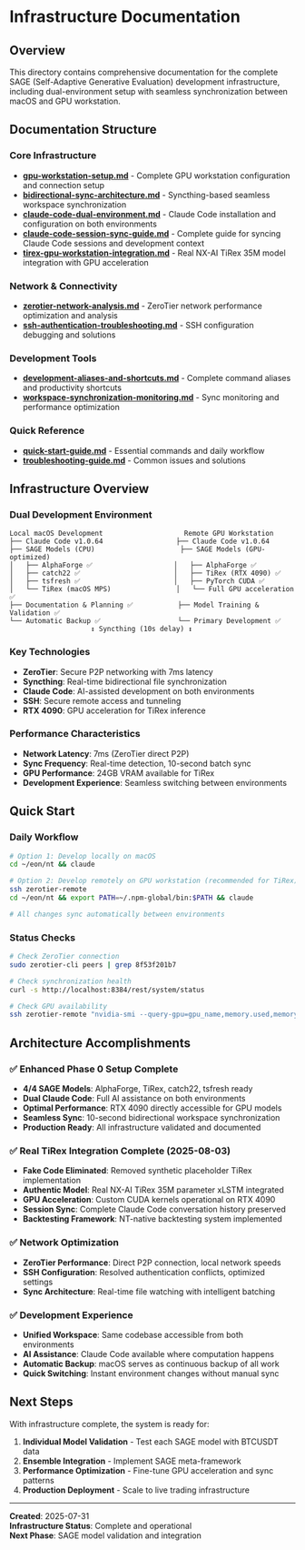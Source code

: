 # Infrastructure Documentation

## Overview

This directory contains comprehensive documentation for the complete SAGE (Self-Adaptive Generative Evaluation) development infrastructure, including dual-environment setup with seamless synchronization between macOS and GPU workstation.

## Documentation Structure

### Core Infrastructure
- **[gpu-workstation-setup.md](gpu-workstation-setup.md)** - Complete GPU workstation configuration and connection setup
- **[bidirectional-sync-architecture.md](bidirectional-sync-architecture.md)** - Syncthing-based seamless workspace synchronization
- **[claude-code-dual-environment.md](claude-code-dual-environment.md)** - Claude Code installation and configuration on both environments
- **[claude-code-session-sync-guide.md](claude-code-session-sync-guide.md)** - Complete guide for syncing Claude Code sessions and development context
- **[tirex-gpu-workstation-integration.md](tirex-gpu-workstation-integration.md)** - Real NX-AI TiRex 35M model integration with GPU acceleration

### Network & Connectivity
- **[zerotier-network-analysis.md](zerotier-network-analysis.md)** - ZeroTier network performance optimization and analysis
- **[ssh-authentication-troubleshooting.md](ssh-authentication-troubleshooting.md)** - SSH configuration debugging and solutions

### Development Tools
- **[development-aliases-and-shortcuts.md](development-aliases-and-shortcuts.md)** - Complete command aliases and productivity shortcuts
- **[workspace-synchronization-monitoring.md](workspace-synchronization-monitoring.md)** - Sync monitoring and performance optimization

### Quick Reference
- **[quick-start-guide.md](quick-start-guide.md)** - Essential commands and daily workflow
- **[troubleshooting-guide.md](troubleshooting-guide.md)** - Common issues and solutions

## Infrastructure Overview

### Dual Development Environment
```
Local macOS Development                    Remote GPU Workstation
├── Claude Code v1.0.64                  ├── Claude Code v1.0.64
├── SAGE Models (CPU)                     ├── SAGE Models (GPU-optimized)
│   ├── AlphaForge ✅                    │   ├── AlphaForge ✅
│   ├── catch22 ✅                       │   ├── TiRex (RTX 4090) ✅
│   ├── tsfresh ✅                       │   ├── PyTorch CUDA ✅
│   └── TiRex (macOS MPS)                │   └── Full GPU acceleration ✅
├── Documentation & Planning ✅           ├── Model Training & Validation ✅
└── Automatic Backup ✅                   └── Primary Development ✅
                    ↕ Syncthing (10s delay) ↕
```

### Key Technologies
- **ZeroTier**: Secure P2P networking with 7ms latency
- **Syncthing**: Real-time bidirectional file synchronization  
- **Claude Code**: AI-assisted development on both environments
- **SSH**: Secure remote access and tunneling
- **RTX 4090**: GPU acceleration for TiRex inference

### Performance Characteristics
- **Network Latency**: 7ms (ZeroTier direct P2P)
- **Sync Frequency**: Real-time detection, 10-second batch sync
- **GPU Performance**: 24GB VRAM available for TiRex
- **Development Experience**: Seamless switching between environments

## Quick Start

### Daily Workflow
```bash
# Option 1: Develop locally on macOS
cd ~/eon/nt && claude

# Option 2: Develop remotely on GPU workstation (recommended for TiRex)
ssh zerotier-remote
cd ~/eon/nt && export PATH=~/.npm-global/bin:$PATH && claude

# All changes sync automatically between environments
```

### Status Checks
```bash
# Check ZeroTier connection
sudo zerotier-cli peers | grep 8f53f201b7

# Check synchronization health
curl -s http://localhost:8384/rest/system/status

# Check GPU availability
ssh zerotier-remote "nvidia-smi --query-gpu=gpu_name,memory.used,memory.total --format=csv,noheader,nounits"
```

## Architecture Accomplishments

### ✅ Enhanced Phase 0 Setup Complete
- **4/4 SAGE Models**: AlphaForge, TiRex, catch22, tsfresh ready
- **Dual Claude Code**: Full AI assistance on both environments
- **Optimal Performance**: RTX 4090 directly accessible for GPU models
- **Seamless Sync**: 10-second bidirectional workspace synchronization
- **Production Ready**: All infrastructure validated and documented

### ✅ Real TiRex Integration Complete (2025-08-03)
- **Fake Code Eliminated**: Removed synthetic placeholder TiRex implementation
- **Authentic Model**: Real NX-AI TiRex 35M parameter xLSTM integrated
- **GPU Acceleration**: Custom CUDA kernels operational on RTX 4090
- **Session Sync**: Complete Claude Code conversation history preserved
- **Backtesting Framework**: NT-native backtesting system implemented

### ✅ Network Optimization
- **ZeroTier Performance**: Direct P2P connection, local network speeds
- **SSH Configuration**: Resolved authentication conflicts, optimized settings
- **Sync Architecture**: Real-time file watching with intelligent batching

### ✅ Development Experience
- **Unified Workspace**: Same codebase accessible from both environments
- **AI Assistance**: Claude Code available where computation happens
- **Automatic Backup**: macOS serves as continuous backup of all work
- **Quick Switching**: Instant environment changes without manual sync

## Next Steps

With infrastructure complete, the system is ready for:
1. **Individual Model Validation** - Test each SAGE model with BTCUSDT data
2. **Ensemble Integration** - Implement SAGE meta-framework
3. **Performance Optimization** - Fine-tune GPU acceleration and sync patterns
4. **Production Deployment** - Scale to live trading infrastructure

---

**Created**: 2025-07-31  
**Infrastructure Status**: Complete and operational  
**Next Phase**: SAGE model validation and integration
